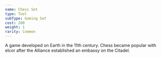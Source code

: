```yaml
---
name: Chess Set
type: Tool
subType: Gaming Set
cost: 200
weight: 1
rarity: Common
---
```


A game developed on Earth in the 11th century. Chess became popular with elcor after the Alliance established an 
embassy on the Citadel.
